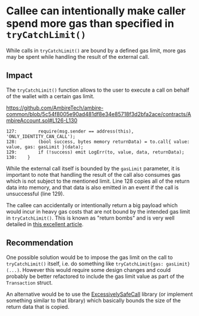 # Callee can intentionally make caller spend more gas than specified in `tryCatchLimit()`

While calls in `tryCatchLimit()` are bound by a defined gas limit, more gas may be spent while handling the result of the external call.

## Impact

The `tryCatchLimit()` function allows to the user to execute a call on behalf of the wallet with a certain gas limit. 

https://github.com/AmbireTech/ambire-common/blob/5c54f8005e90ad481df8e34e85718f3d2bfa2ace/contracts/AmbireAccount.sol#L126-L130

```solidity126: 	function tryCatchLimit(address to, uint256 value, bytes calldata data, uint256 gasLimit) external payable {
127: 		require(msg.sender == address(this), 'ONLY_IDENTITY_CAN_CALL');
128: 		(bool success, bytes memory returnData) = to.call{ value: value, gas: gasLimit }(data);
129: 		if (!success) emit LogErr(to, value, data, returnData);
130: 	}
```

While the external call itself is bounded by the `gasLimit` parameter, it is important to note that handling the result of the call also consumes gas which is not subject to the mentioned limit. Line 128 copies all of the return data into memory, and that data is also emitted in an event if the call is unsuccessful (line 129).

The callee can accidentally or intentionally return a big payload which would incur in heavy gas costs that are not bound by the intended gas limit in `tryCatchLimit()`. This is known as "return bombs" and is very well detailed in [this excellent article](https://www.notonlyowner.com/research/message-traps-in-the-arbitrum-bridge).

## Recommendation

One possible solution would be to impose the gas limit on the call to `tryCatchLimit()` itself, i.e. do something like `tryCatchLimit{gas: gasLimit}(...)`. However this would require some design changes and could probably be better refactored to include the gas limit value as part of the `Transaction` struct.

An alternative would be to use the [ExcessivelySafeCall](https://github.com/nomad-xyz/ExcessivelySafeCall) library (or implement something similar to that library) which basically bounds the size of the return data that is copied.
